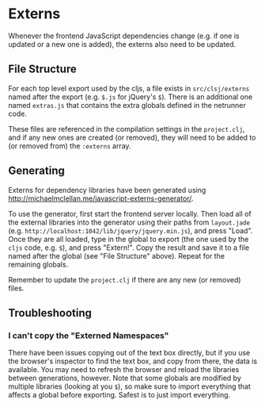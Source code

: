 # Externs

Whenever the frontend JavaScript dependencies change (e.g. if one is updated or a new one is added), the externs also need to be updated.


## File Structure

For each top level export used by the cljs, a file exists in `src/clsj/externs` named after the export (e.g. `$.js` for jQuery's `$`). There is an additional one named `extras.js` that contains the extra globals defined in the netrunner code.

These files are referenced in the compilation settings in the `project.clj`, and if any new ones are created (or removed), they will need to be added to (or removed from) the `:externs` array.


## Generating

Externs for dependency libraries have been generated using http://michaelmclellan.me/javascript-externs-generator/.

To use the generator, first start the frontend server locally. Then load all of the external libraries into the generator using their paths from `layout.jade` (e.g. `http://localhost:1042/lib/jquery/jquery.min.js`), and press "Load". Once they are all loaded, type in the global to export (the one used by the `cljs` code, e.g. `$`), and press "Extern!". Copy the result and save it to a file named after the global (see "File Structure" above). Repeat for the remaining globals.

Remember to update the `project.clj` if there are any new (or removed) files.


## Troubleshooting

### I can't copy the "Externed Namespaces"

There have been issues copying out of the text box directly, but if you use the browser's inspector to find the text box, and copy from there, the data is available. You may need to refresh the browser and reload the libraries between generations, however. Note that some globals are modified by multiple libraries (looking at you `$`), so make sure to import everything that affects a global before exporting. Safest is to just import everything.